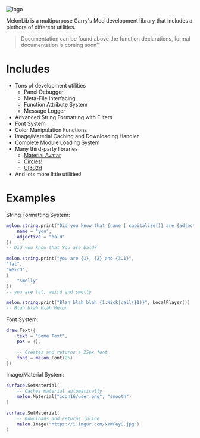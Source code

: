 ![logo](https://i.imgur.com/4tO48eh.png)

MelonLib is a multipurpose Garry's Mod development library that includes a plethora of different utilities.

> Documentation can be found above the function declarations, formal documentation is coming soon:tm:

# Includes
- Tons of development utilities
  - Panel Debugger
  - Meta-File Interfacing
  - Function Attribute System
  - Message Logger
- Advanced String Formatting with Filters
- Font System
- Color Manipulation Functions
- Image/Material Caching and Downloading Handler
- Complete Module Loading System
- Many third-party libraries
  - [Material Avatar](https://github.com/WilliamVenner/glua-material-avatar)
  - [Circles!](https://github.com/SneakySquid/Circles)
  - [UI3d2d](https://github.com/TomDotBat/ui3d2d)
- And lots more little utilities!

# Examples

String Formatting System:
```lua
melon.string.print("Did you know that {name | capitalize()} are {adjective}?", {
    name = "you",
    adjective = "bald"
})
-- Did you know that You are bald?

melon.string.print("you are {1}, {2} and {3.1}", 
"fat", 
"weird", 
{
    "smelly"
})
-- you are fat, weird and smelly

melon.string.print("Blah blah blah {1:Nick|call($1)}", LocalPlayer())
-- Blah blah blah Melon
```

Font System:
```lua
draw.Text({
    text = "Some Text",
    pos = {},

    -- Creates and returns a 25px font
    font = melon.Font(25)
})
```

Image/Material System:
```lua
surface.SetMaterial(
    -- Caches material automatically
    melon.Material("icon16/user.png", "smooth") 
)

surface.SetMaterial(
    -- Downloads and returns inline
    melon.Image("https://i.imgur.com/xYWFeyG.jpg")
)
```

